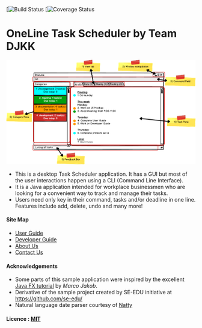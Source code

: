 [![Build Status](https://travis-ci.org/CS2103AUG2016-W09-C1/main.svg?branch=master)
[![Coverage Status](https://coveralls.io/repos/github/CS2103AUG2016-W09-C1/main/badge.svg?branch=master)

# OneLine Task Scheduler by Team DJKK

<img src="docs/images/UI_Explanation.png" width="600"><br>

* This is a desktop Task Scheduler application. It has a GUI but most of the user interactions happen using 
  a CLI (Command Line Interface).
* It is a Java application intended for workplace businessmen who are looking for a convenient way to track
  and manage their tasks. 
* Users need only key in their command, tasks and/or deadline in one line. Features include add, delete, undo
  and many more!
  
#### Site Map
* [User Guide](docs/UserGuide.md) 
* [Developer Guide](docs/DeveloperGuide.md)  
* [About Us](docs/AboutUs.md)
* [Contact Us](docs/ContactUs.md)


#### Acknowledgements

* Some parts of this sample application were inspired by the excellent 
  [Java FX tutorial](http://code.makery.ch/library/javafx-8-tutorial/) by *Marco Jakob*. 
* Derivative of the sample project created by SE-EDU initiative at https://github.com/se-edu/
* Natural language date parser courtesy of [Natty](http://natty.joestelmach.com/)


#### Licence : [MIT](LICENSE)
